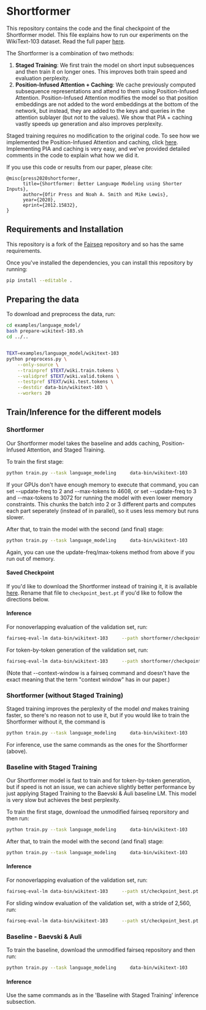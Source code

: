 # Shortformer

This repository contains the code and the final checkpoint of the Shortformer model. This file explains how to run our experiments on the WikiText-103 dataset. Read the full paper [here](https://arxiv.org/abs/2012.15832). 

The Shortformer is a combination of two methods:
1. **Staged Training**: We first train the model on short input subsequences and then train it on longer ones. This improves both train speed and evaluation perplexity.
2. **Position-Infused Attention + Caching**: We cache previously computed subsequence representations and attend to them using Position-Infused Attention. Position-Infused Attention modifies the model so that position embeddings are not added to the word embeddings at the bottom of the network, but instead, they are added to the keys and queries in the attention sublayer (but *not* to the values).
We show that PIA + caching vastly speeds up generation and also improves perplexity. 

Staged training requires no modification to the original code. To see how we implemented the Position-Infused Attention and caching, click [here](https://github.com/ofirpress/shortformer/commit/aa6786f84b788cbafd02e0914c57c99517a1a31c). 
Implementing PIA and caching is very easy, and we've provided detailed comments in the code to explain what how we did it. 

If you use this code or results from our paper, please cite:
```
@misc{press2020shortformer,
      title={Shortformer: Better Language Modeling using Shorter Inputs}, 
      author={Ofir Press and Noah A. Smith and Mike Lewis},
      year={2020},
      eprint={2012.15832},
}
```

## Requirements and Installation

This repository is a fork of the [Fairseq](https://github.com/pytorch/fairseq) repository and so has the same requirements. 

Once you've installed the dependencies, you can install this repository by running:

```bash
pip install --editable .
```

## Preparing the data

To download and preprocess the data, run:

```bash
cd examples/language_model/
bash prepare-wikitext-103.sh
cd ../..


TEXT=examples/language_model/wikitext-103
python preprocess.py \
    --only-source \
    --trainpref $TEXT/wiki.train.tokens \
    --validpref $TEXT/wiki.valid.tokens \
    --testpref $TEXT/wiki.test.tokens \
    --destdir data-bin/wikitext-103 \
    --workers 20
```

## Train/Inference for the different models

### Shortformer
Our Shortformer model takes the baseline and adds caching, Position-Infused Attention, and Staged Training.

To train the first stage:
```bash
python train.py --task language_modeling     data-bin/wikitext-103     --save-dir checkpoints128e100/     --arch transformer_lm_wiki103     --max-update 140100 --max-lr 1.0 --t-mult 2 --lr-period-updates 270000 --lr-scheduler cosine --lr-shrink 0.75     --warmup-updates 16000 --warmup-init-lr 1e-07 --min-lr 1e-09 --optimizer nag --lr 0.0001 --clip-norm 0.1     --criterion adaptive_loss --max-tokens 9216 --update-freq 1 --seed 1 --fp16     --sample-break-mode none --skip-invalid-size-inputs-valid-test --ddp-backend=no_c10d --tokens-per-sample 128 --max-tokens-valid 128 --tokens-from-prev 128 --curriculum 1000 --required-batch-size-multiple 1 --save-interval 100
```

If your GPUs don't have enough memory to execute that command, you can set --update-freq to 2 and --max-tokens to 4608, or set --update-freq to 3 and --max-tokens to 3072 for running the model with even lower memory constraints. This chunks the batch into 2 or 3 different parts and computes each part seperately (instead of in parallel), so it uses less memory but runs slower. 

After that, to train the model with the second (and final) stage:
```bash
python train.py --task language_modeling     data-bin/wikitext-103     --save-dir shortformer/ --restore-file checkpoints128e100/checkpoint100.pt     --arch transformer_lm_wiki103     --max-update 286000 --max-lr 1.0 --t-mult 2 --lr-period-updates 270000 --lr-scheduler cosine --lr-shrink 0.75     --warmup-updates 16000 --warmup-init-lr 1e-07 --min-lr 1e-09 --optimizer nag --lr 0.0001 --clip-norm 0.1     --criterion adaptive_loss --max-tokens 9216 --update-freq 1 --seed 1 --fp16     --sample-break-mode none --skip-invalid-size-inputs-valid-test --ddp-backend=no_c10d --tokens-per-sample 512 --max-tokens-valid 512 --tokens-from-prev 512 --curriculum 1000 --required-batch-size-multiple 1 --no-epoch-checkpoints
```

Again, you can use the update-freq/max-tokens method from above if you run out of memory. 

#### Saved Checkpoint
If you'd like to download the Shortformer instead of training it, it is available [here](https://dl.fbaipublicfiles.com/shortformer/wikitext103-shortformer.pt). 
Rename that file to ```checkpoint_best.pt``` if you'd like to follow the directions below.

#### Inference

For nonoverlapping evaluation of the validation set, run:
```bash
fairseq-eval-lm data-bin/wikitext-103     --path shortformer/checkpoint_best.pt  --sample-break-mode none --gen-subset valid   --max-sentences 1
```

For token-by-token generation of the validation set, run:

```bash
fairseq-eval-lm data-bin/wikitext-103     --path shortformer/checkpoint_best.pt  --sample-break-mode none --gen-subset valid   --max-sentences 1 --sliding-inf 1 --context-window 511 --max-tokens 512
```

(Note that --context-window is a fairseq command and doesn't have the exact meaning that the term "context window" has in our paper.)

### Shortformer (without Staged Training)
Staged training improves the perplexity of the model *and* makes training faster, so there's no reason not to use it, but if you would like to train the Shortformer without it, the command is

```bash
python train.py --task language_modeling     data-bin/wikitext-103     --save-dir shortformer-no-st/      --arch transformer_lm_wiki103     --max-update 286000 --max-lr 1.0 --t-mult 2 --lr-period-updates 270000 --lr-scheduler cosine --lr-shrink 0.75     --warmup-updates 16000 --warmup-init-lr 1e-07 --min-lr 1e-09 --optimizer nag --lr 0.0001 --clip-norm 0.1     --criterion adaptive_loss --max-tokens 9216 --update-freq 1 --seed 1 --fp16     --sample-break-mode none --skip-invalid-size-inputs-valid-test --ddp-backend=no_c10d --tokens-per-sample 512 --max-tokens-valid 512 --tokens-from-prev 512 --curriculum 1000 --required-batch-size-multiple 1 --no-epoch-checkpoints
```

For inference, use the same commands as the ones for the Shortformer (above).

### Baseline with Staged Training
Our Shortformer model is fast to train and for token-by-token generation, but if speed is not an issue, we can achieve slightly better performance by just applying Staged Training to the Baevski & Auli baseline LM. This model is very slow but achieves the best perplexity. 

To train the first stage, download the unmodified fairseq reporsitory and then run:
```bash
python train.py --task language_modeling     data-bin/wikitext-103     --save-dir checkpoints-st-128e50/     --arch transformer_lm_wiki103     --max-update 70050 --max-lr 1.0 --t-mult 2 --lr-period-updates 270000 --lr-scheduler cosine --lr-shrink 0.75     --warmup-updates 16000 --warmup-init-lr 1e-07 --min-lr 1e-09 --optimizer nag --lr 0.0001 --clip-norm 0.1     --criterion adaptive_loss --max-tokens 9216 --update-freq 1 --seed 1 --fp16     --sample-break-mode none --skip-invalid-size-inputs-valid-test --ddp-backend=no_c10d --tokens-per-sample 128  --required-batch-size-multiple 1 --save-interval 50
```

After that, to train the model with the second (and final) stage:
```bash
python train.py --task language_modeling     data-bin/wikitext-103     --save-dir st/ --restore-file checkpoints-st-128e50/checkpoint50.pt     --arch transformer_lm_wiki103     --max-update 286000 --max-lr 1.0 --t-mult 2 --lr-period-updates 270000 --lr-scheduler cosine --lr-shrink 0.75     --warmup-updates 16000 --warmup-init-lr 1e-07 --min-lr 1e-09 --optimizer nag --lr 0.0001 --clip-norm 0.1     --criterion adaptive_loss --max-tokens 3072 --update-freq 3 --seed 1 --fp16     --sample-break-mode none --skip-invalid-size-inputs-valid-test --ddp-backend=no_c10d --tokens-per-sample 3072  --no-epoch-checkpoints
```

#### Inference

For nonoverlapping evaluation of the validation set, run:

```bash
fairseq-eval-lm data-bin/wikitext-103     --path st/checkpoint_best.pt  --sample-break-mode none --gen-subset valid   --max-sentences 1
```

For sliding window evaluation of the validation set, with a stride of 2,560, run:

```bash
fairseq-eval-lm data-bin/wikitext-103     --path st/checkpoint_best.pt  --sample-break-mode none --gen-subset valid   --max-sentences 1 --context-window 2560
```

### Baseline - Baevski & Auli

To train the baseline, download the unmodified fairseq repository and then run:
```bash
python train.py --task language_modeling     data-bin/wikitext-103     --save-dir baseline/  --arch transformer_lm_wiki103     --max-update 286000 --max-lr 1.0 --t-mult 2 --lr-period-updates 270000 --lr-scheduler cosine --lr-shrink 0.75     --warmup-updates 16000 --warmup-init-lr 1e-07 --min-lr 1e-09 --optimizer nag --lr 0.0001 --clip-norm 0.1     --criterion adaptive_loss --max-tokens 3072 --update-freq 3 --seed 1 --fp16     --sample-break-mode none --skip-invalid-size-inputs-valid-test --ddp-backend=no_c10d --tokens-per-sample 3072  --no-epoch-checkpoints
```

#### Inference
Use the same commands as in the 'Baseline with Staged Training' inference subsection. 
